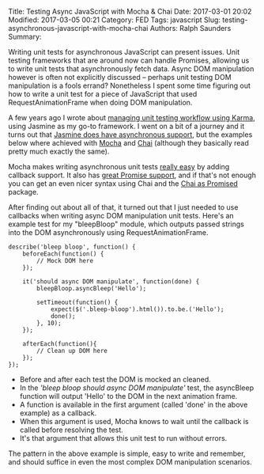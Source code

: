 Title: Testing Async JavaScript with Mocha & Chai
Date: 2017-03-01 20:02
Modified: 2017-03-05 00:21
Category: FED
Tags: javascript
Slug: testing-asynchronous-javascript-with-mocha-chai
Authors: Ralph Saunders
Summary:

Writing unit tests for asynchronous JavaScript can present issues. Unit testing
frameworks that are around now can handle Promises, allowing us to write unit
tests that asynchronously fetch data. Async DOM manipulation however is often
not explicitly discussed – perhaps unit testing DOM manipulation is a fools
errand? Nonetheless I spent some time figuring out how to write a unit test for
a piece of JavaScript that used RequestAnimationFrame when doing DOM
manipulation.

A few years ago I wrote about [managing unit testing workflow using
Karma](./karma-unit-testing.html), using Jasmine as my go-to framework. I went
on a bit of a journey and it turns out that [Jasmine does have asynchronous
support](https://jasmine.github.io/2.5/introduction#section-Asynchronous_Support),
but the examples below where achieved with [Mocha](https://mochajs.org/) and
[Chai](http://chaijs.com/) (although they basically read pretty much exactly the
same).

Mocha makes writing asynchronous unit tests [really
easy](https://mochajs.org/#asynchronous-code) by adding callback support. It
also has [great Promise support](https://mochajs.org/#working-with-promises),
and if that's not enough you can get an even nicer syntax using Chai and the
[Chai as Promised](https://www.npmjs.com/package/chai-as-promised) package.

After finding out about all of that, it turned out that I just needed to use
callbacks when writing async DOM manipulation unit tests. Here's an example test
for my "bleepBloop" module, which outputs passed strings into the DOM
asynchronously using RequestAnimationFrame.

	describe('bleep bloop', function() {
	    beforeEach(function() {
	        // Mock DOM here
	    });

	    it('should async DOM manipulate', function(done) {
	        bleepBloop.asyncBleep('Hello');

	        setTimeout(function() {
	            expect($('.bleep-bloop').html()).to.be.('Hello');
	            done();
	        }, 10);
	    });

	    afterEach(function(){
	        // Clean up DOM here
	    });
	});

- Before and after each test the DOM is mocked an cleaned.
- In the *'bleep bloop should async DOM manipulate'* test, the asyncBleep
  function will output 'Hello' to the DOM in the next animation frame.
- A function is available in the first argument (called 'done' in the above
  example) as a callback.
- When this argument is used, Mocha knows to wait until the callback is called
  before resolving the test.
- It's that argument that allows this unit test to run without errors.

The pattern in the above example is simple, easy to write and remember, and
should suffice in even the most complex DOM manipulation scenarios.
